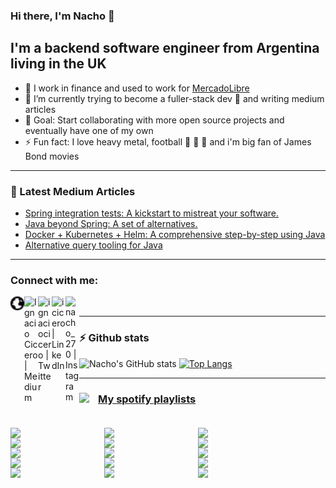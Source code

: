 ### Hi there, I'm Nacho 👋

## I'm a backend software engineer from Argentina living in the UK

- 🔭 I work in finance and used to work for [MercadoLibre](http://mercadolibre.com.ar/)
- 🌱 I’m currently trying to become a fuller-stack dev 🤣 and writing medium articles
- 🥅 Goal: Start collaborating with more open source projects and eventually have one of my own
- ⚡ Fun fact: I love heavy metal, football 💙 💛 💙 and i'm big fan of James Bond movies

---

### 📕 Latest Medium Articles

<!-- BLOG-POST-LIST:START -->
- [Spring integration tests: A kickstart to mistreat your software.](https://ignaciocicero.medium.com/spring-integration-tests-a-kickstart-to-mistreat-your-software-e63098733b55?source=rss-f0b17d049285------2)
- [Java beyond Spring: A set of alternatives.](https://ignaciocicero.medium.com/java-beyond-spring-a-set-of-alternatives-c4c5a93f6220?source=rss-f0b17d049285------2)
- [Docker + Kubernetes + Helm: A comprehensive step-by-step using Java](https://ignaciocicero.medium.com/docker-kubernetes-helm-a-comprehensive-step-by-step-using-java-df83f6780d80?source=rss-f0b17d049285------2)
- [Alternative query tooling for Java](https://ignaciocicero.medium.com/alternatives-query-tooling-for-java-27da9822b980?source=rss-f0b17d049285------2)
<!-- BLOG-POST-LIST:END -->

---

### Connect with me:

[<img align="left" alt="nacho270.github.io" width="22px" src="https://raw.githubusercontent.com/iconic/open-iconic/master/svg/globe.svg" />][website]
[<img align="left" alt="Ignacio Cicero | Medium" width="22px" src="https://cdn.jsdelivr.net/npm/simple-icons@v3/icons/medium.svg" />][medium]
[<img align="left" alt="ignaciocicero | Twitter" width="22px" src="https://cdn.jsdelivr.net/npm/simple-icons@v3/icons/twitter.svg" />][twitter]
[<img align="left" alt="icicero | LinkedIn" width="22px" src="https://cdn.jsdelivr.net/npm/simple-icons@v3/icons/linkedin.svg" />][linkedin]
[<img align="left" alt="nacho_270 | Instagram" width="22px" src="https://cdn.jsdelivr.net/npm/simple-icons@v3/icons/instagram.svg" />][instagram]

[website]: https://nacho270.github.io/
[medium]: https://ignaciocicero.medium.com/
[twitter]: https://twitter.com/ignaciocicero
[instagram]: https://instagram.com/nacho_270
[linkedin]: https://linkedin.com/in/icicero

<br>

---

### :zap: Github stats

![Nacho's GitHub stats](https://github-readme-stats.nacho270.vercel.app/api?username=nacho270&show_icons=true&hide=issues&hide_border=true&theme=vue-dark)
[![Top Langs](https://github-readme-stats.nacho270.vercel.app/api/top-langs/?username=nacho270&show_icons=true&hide_border=true&theme=vue-dark&layout=compact)](https://github.com/nacho270/github-readme-stats)

---

### <img src="https://i.pinimg.com/originals/93/46/53/934653214719cf630e0f5cf9c746b364.png" align="left" width="30px" /> [My spotify playlists](https://github.com/nacho270/spotify-playlists-github-action)<br/><br/>

<!-- MY_PLAYLISTS:START-->
<a href='https://open.spotify.com/playlist/7vV7Wg39pLm4mGa8V9kaFT' target='_blank'><img align="left" width="150px" src="https://i.scdn.co/image/ab67706c0000bebb98bd0246181f7cdf3f39ec61"/></a>
<a href='https://open.spotify.com/playlist/2WQxnWwkz2TqKvJGDezaoQ' target='_blank'><img align="left" width="150px" src="https://mosaic.scdn.co/640/ab67616d0000485137d87946cc6a3ed79d72474cab67616d0000485165a17778ff041c1568374e64ab67616d00004851a6ecffb73d96e35c793d46b8ab67616d0000b27337d87946cc6a3ed79d72474c"/></a>
<a href='https://open.spotify.com/playlist/3iwYQaN6SyQo5MguWFMSlV' target='_blank'><img align="left" width="150px" src="https://mosaic.scdn.co/640/ab67616d000048515c8f2a04c85c677bfe2b1639ab67616d00004851b322b8284215d38821e72738ab67616d0000b2732d925cec3072ed1b74e5188fab67616d0000b273e8dd4db47e7177c63b0b7d53"/></a>
<a href='https://open.spotify.com/playlist/7A0LbGQMH4CWSdcGh4fCMG' target='_blank'><img align="left" width="150px" src="https://mosaic.scdn.co/640/ab67616d000048513ac318439ae56ce048d7bf5dab67616d0000485190ef9760e57fafd8f966d17aab67616d0000b2739683e5d7361bb80bfb00f46dab67616d0000b273a07cc88003498f7559787673"/></a>
<a href='https://open.spotify.com/playlist/0UXGGfmJDv55rHjg5zPTi2' target='_blank'><img align="left" width="150px" src="https://mosaic.scdn.co/640/ab67616d0000b27329bd7a27cebf08f4ea8d6aa0ab67616d0000b2737c8a923e9407a36ed6ce01bcab67616d0000b273c7190a75bf05ad902f52c7a2ab67616d0000b273cce7610e524ba19b7bcd9f8b"/></a>

<a href='https://open.spotify.com/playlist/5qUTpzufx9M7iIOP6bItte' target='_blank'><img align="left" width="150px" src="https://mosaic.scdn.co/640/ab67616d00004851cce7610e524ba19b7bcd9f8bab67616d0000b273132a5fec8f2a9ee5d9d0c320ab67616d0000b27365a6f8a25707aa742f5b062bab67616d0000b273cce7610e524ba19b7bcd9f8b"/></a>
<a href='https://open.spotify.com/playlist/7v0RRjfL6CwxgbFTEvUpQo' target='_blank'><img align="left" width="150px" src="https://mosaic.scdn.co/640/ab67616d0000485176ffb5b5ab045d22c81235c1ab67616d00004851c4a7e933ef7fbb7e6485b73aab67616d0000b2731c5eacf6965d328c2c795cefab67616d0000b273b21a2fe04d5572ff47ffb2c0"/></a>
<a href='https://open.spotify.com/playlist/3g35a88jJ4qShU6bf7jALz' target='_blank'><img align="left" width="150px" src="https://mosaic.scdn.co/640/ab67616d0000485164af5b8ea1d0eaedcf5aa24dab67616d0000b2730158cbde70672dd821972907ab67616d0000b27329bd7a27cebf08f4ea8d6aa0ab67616d0000b27364af5b8ea1d0eaedcf5aa24d"/></a>
<a href='https://open.spotify.com/playlist/7i9fEkfordzs8hzlnukric' target='_blank'><img align="left" width="150px" src="https://mosaic.scdn.co/640/ab67616d0000485162824c1d765a5beec9231f7dab67616d00004851ebf8b68362f2de4475bedd10ab67616d0000b27362824c1d765a5beec9231f7dab67616d0000b273ebf8b68362f2de4475bedd10"/></a>
<a href='https://open.spotify.com/playlist/3oZ0Yf9yfUk16ipQJMcH7i' target='_blank'><img align="left" width="150px" src="https://mosaic.scdn.co/640/ab67616d000048510df1d0af96c86584c82a8df7ab67616d0000b2730df1d0af96c86584c82a8df7ab67616d0000b2731c5d4e4695659ec7a046364bab67616d0000b273efe55e4449fe3cc1b1c9fd03"/></a>

<a href='https://open.spotify.com/playlist/5jiqAWpSb0RWIWPsyTxv2A' target='_blank'><img align="left" width="150px" src="https://mosaic.scdn.co/640/ab67616d0000485184243a01af3c77b56fe01ab1ab67616d00004851dc30583ba717007b00cceb25ab67616d0000b27384243a01af3c77b56fe01ab1ab67616d0000b273dc30583ba717007b00cceb25"/></a>
<a href='https://open.spotify.com/playlist/1L5A1vFtsNpl00qBazSy3R' target='_blank'><img align="left" width="150px" src="https://mosaic.scdn.co/640/ab67616d0000485154a8f4f9158546472fbb7280ab67616d0000b2733aa5698b9f13447a6ccc0dccab67616d0000b27354a8f4f9158546472fbb7280ab67616d0000b273a7292b6863258e889b78d787"/></a>
<a href='https://open.spotify.com/playlist/2MizBkA9J7y1vjisHig10j' target='_blank'><img align="left" width="150px" src="https://mosaic.scdn.co/640/ab67616d000048516f093a6ae88a5ca8ed53b9f7ab67616d0000b2735e7464d9d8a25b2bf74b782aab67616d0000b2736f093a6ae88a5ca8ed53b9f7ab67616d0000b273d752956b8a82ffa07baa835e"/></a>
<a href='https://open.spotify.com/playlist/6kStwB9BJClsmMmGlZIdHe' target='_blank'><img align="left" width="150px" src="https://mosaic.scdn.co/640/ab67616d00004851ac9a652335cf34de9a65292aab67616d00004851db89b08034de626ebee6823dab67616d0000b273ac9a652335cf34de9a65292aab67616d0000b273db89b08034de626ebee6823d"/></a>
<a href='https://open.spotify.com/playlist/3XP4qY76oESOyHDk93UUK1' target='_blank'><img align="left" width="150px" src="https://mosaic.scdn.co/640/ab67616d0000485109e2ec500166cf2d5ac21050ab67616d0000b27309e2ec500166cf2d5ac21050ab67616d0000b2731de3187680d052813e7fd4d0ab67616d0000b27342cd70baa2f0c4d2173ed3b3"/></a>
<!-- MY_PLAYLISTS:END-->
